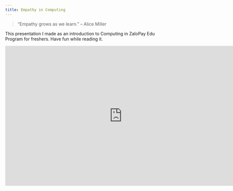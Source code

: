 ```yaml
---
title: Empathy in Computing
---
```


>  “Empathy grows as we learn.” – Alice Miller

This presentation I made as an introduction to Computing in ZaloPay Edu Program for freshers. Have fun while reading it.

<iframe src="https://docs.google.com/presentation/d/e/2PACX-1vTTMcwxuYZjJGlOAFtblbo_MuwqnhLcZSV5eO4ImGpftVmI60NRhBD_8I_XbsW2wDROnvL_mJnjxsrg/embed?start=false&loop=false&delayms=60000" frameborder="0" width="750" height="450" allowfullscreen="true" mozallowfullscreen="true" webkitallowfullscreen="true"></iframe>